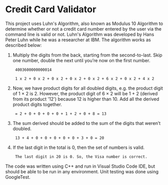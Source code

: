 # Credit Card Validator

This project uses Luhn's Algorithm, also known as Modulus 10 Algorithm to 
determine whether or not a credit card number entered by the user via the
command line is valid or not. Luhn's Algorithm was developed by Hans Peter Luhn while he was a 
researcher at IBM. The algorithm works as described below:

1. Multiply the digits from the back, starting from the second-to-last. Skip one number, double the next until you’re now on the first number. 

        4003600000000014

        1 x 2 + 0 x 2 + 0 x 2 + 0 x 2 + 0 x 2 + 6 x 2 + 0 x 2 + 4 x 2

2. Now, we have product digits for all doubled digits, e.g. the product digit of 1 × 2 is 2. However,  the product digit of 6 × 2 will be 1 + 2 (derived from its product '12') because 12 is higher than 10. Add all the derived product digits together. 

        = 2 + 0 + 0 + 0 + 0 + 1 + 2 + 0 + 8 = 13

3. The sum derived should be added to the sum of the digits that weren’t doubled. 

        13 + 4 + 0 + 0 + 0 + 0 + 0 + 3 + 0 = 20

4. If the last digit in the total is 0, then the set of numbers is valid.

        The last digit in 20 is 0. So, the Visa number is correct.

The code was written using C++ and run in Visual Studio Code IDE, but should be 
able to be run in any environment. Unit testing was done using GoogleTest.